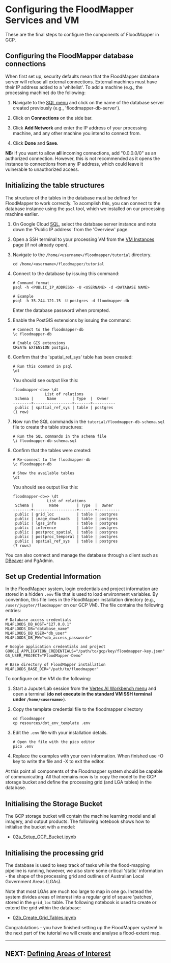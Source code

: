 # Configuring the FloodMapper Services and VM

These are the final steps to configure the components of FloodMapper
in GCP.


## Configuring the FloodMapper database connections

When first set up, security defaults mean that the FloodMapper database
server will refuse all external connections. External machines must
have their IP address added to a 'whitelist'. To add a machine (e.g.,
the processing machine) do the following:

 1. Navigate to the [SQL menu](https://console.cloud.google.com/sql)
 and click on the name of the database server created previously (e.g.,
 'floodmapper-db-server').

 1. Click on **Connections** on the side bar.

 1. Click **Add Network** and enter the IP address of your processing
 machine, and any other machine you intend to connect from.

 1. Click **Done** and **Save**.

**NB:** If you want to allow **all** incoming connections, add
 "0.0.0.0/0" as an authorized connection. However, this is not
 recommended as it opens the instance to connections from any IP
 address, which could leave it vulnerable to unauthorized access.

## Initializing the table structures

The structure of the tables in the database must be defined for
FloodMapper to work correctly. To acomplish this, you can connect to
the database instance using the `psql` tool, which we installed on our
processing machine earlier.

 1. On Google Cloud [SQL](https://console.cloud.google.com/sql),
select the database server instance and note down the 'Public IP
address' from the 'Overview' page.

 1. Open a SSH terminal to your processing VM from the [VM
 Instances](https://console.cloud.google.com/compute/instances) page
 (if not already open).

 1. Navigate to the ```/home/<username>/floodmapper/tutorial``` directory.
    ```
    cd /home/<username>/floodmapper/tutorial
    ```

 1. Connect to the database by issuing this command:
    ```
    # Command format
    psql -h <PUBLIC_IP_ADDRESS> -U <USERNAME> -d <DATABASE NAME>

    # Example
    psql -h 35.244.121.15 -U postgres -d floodmapper-db
    ```
    Enter the database password when prompted.

 1. Enable the PostGIS extensions by issuing the command:
    ```
    # Connect to the floodmapper-db
    \c floodmapper-db

    # Enable GIS extensions
    CREATE EXTENSION postgis;
    ```

 1. Confirm that the 'spatial_ref_sys' table has been created:
     ```
     # Run this command in psql
     \dt
     ```
     You should see output like this:
     ```
     floodmapper-db=> \dt
                   List of relations
      Schema |      Name       | Type  |  Owner
     --------+-----------------+-------+----------
      public | spatial_ref_sys | table | postgres
     (1 row)
     ```

 1. Now run the SQL commands in the
 ```tutorial/floodmapper-db-schema.sql``` file to create the table
 structures:
     ```
     # Run the SQL commands in the schema file
     \i floodmapper-db-schema.sql
     ```

 1. Confirm that the tables were created:
     ```
     # Re-connect to the floodmapper-db
     \c floodmapper-db

     # Show the available tables
     \dt
     ```
     You should see output like this:
     ```
     floodmapper-db=> \dt
                    List of relations
      Schema |       Name        | Type  |  Owner
     --------+-------------------+-------+----------
      public | grid_loc          | table | postgres
      public | image_downloads   | table | postgres
      public | lgas_info         | table | postgres
      public | inference         | table | postgres
      public | postproc_spatial  | table | postgres
      public | postproc_temporal | table | postgres
      public | spatial_ref_sys   | table | postgres
     (7 rows)
     ```

You can also connect and manage the database through a client such as
  [DBeaver](https://dbeaver.io/) and PgAdmin.


## Set up Credential Information

In the FloodMapper system, login credentials and project information
are stored in a hidden ```.env``` file that is used to load
environment variables. By convention, this file lives in the
FloodMapper installation directory (e.g.,
```/user/jupyter/floodmapper``` on our GCP VM). The file contains the
following entries:

```
# Database access credentials
ML4FLOODS_DB_HOST="127.0.0.1"
ML4FLOODS_DB="database_name"
ML4FLOODS_DB_USER="db_user"
ML4FLOODS_DB_PW="<db_access_password>"

# Google application credentials and project
GOOGLE_APPLICATION_CREDENTIALS="/path/to/gcp/key/floodmapper-key.json"
GS_USER_PROJECT="FloodMapper-Demo"

# Base directory of FloodMapper installation
ML4FLOODS_BASE_DIR="/path/to/floodmapper"
```

To configure on the VM do the following:

 1. Start a JuputerLab session from the [Vertex AI Workbench
 menu](https://console.cloud.google.com/vertex-ai/workbench?project=floodmapper-demo)
 and open a terminal (**do not execute in the standard VM SSH
 terminal under ```/home/<username>```**).

 1. Copy the template credential file to the floodmapper directory
    ```
    cd floodmapper
    cp resources/dot_env_template .env
    ```
 1. Edit the ```.env``` file with your installation details.
    ```
    # Open the file with the pico editor
    pico .env
    ```

 1. Replace the examples with your own information. When finished use
 <Ctrl>-O key to write the file and <Ctrl>-X to exit the editor.


At this point all components of the Floodmapper system should be
capable of communicating. All that remains now is to copy the model to
the GCP storage bucket and define the processing grid (and LGA tables)
in the database.


## Initialising the Storage Bucket

The GCP storage bucket will contain the machine learning model and all
imagery, and output products. The following notebook shows how to
initialise the bucket with a model:

 * [02a_Setup_GCP_Bucket.ipynb](02a_Setup_GCP_Bucket.ipynb)


## Initialising the processing grid

The database is used to keep track of tasks while the flood-mapping
pipeline is running, however, we also store some critical 'static'
information - the shape of the processing grid and outlines of
Australian Local Government Areas (LGAs).

Note that most LGAs are much too large to map in one go. Instead the
system divides areas of interest into a regular grid of square
'patches', stored in the ```grid_loc``` table. The following notebook
is used to create or extend the grid within the database:

 * [02b_Create_Grid_Tables.ipynb](02b_Create_Grid_Tables.ipynb)


Congratulations - you have finished setting up the FloodMapper system!
In the next part of the tutorial we will create and analyse a
flood-extent map.

---

## NEXT: [Defining Areas of Interest](03_EMS_AND_AOIS.md)











